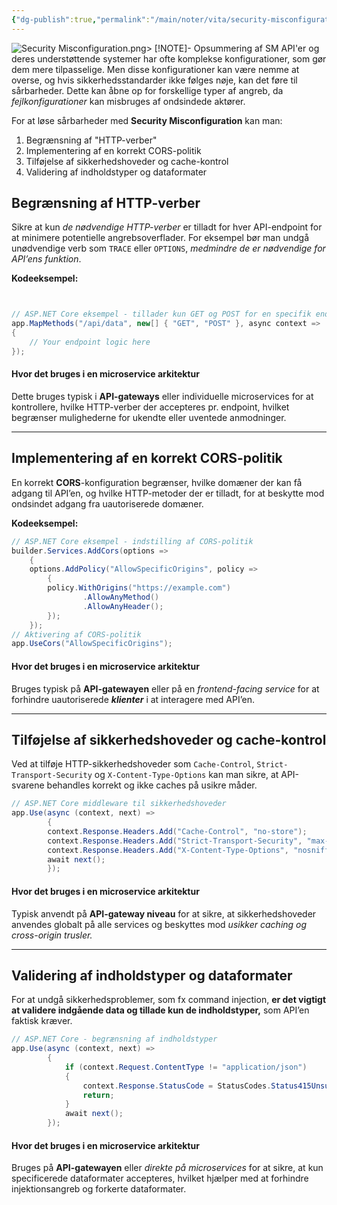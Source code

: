 ```yaml
---
{"dg-publish":true,"permalink":"/main/noter/vita/security-misconfiguration/","created":"2024-11-11T08:56:46.569+01:00"}
---
```


![Security Misconfiguration.png](/img/user/98_Images/Security%20Misconfiguration.png)> [!NOTE]- Opsummering af SM
API'er og deres understøttende systemer har ofte komplekse konfigurationer, som gør dem mere tilpasselige. Men disse konfigurationer kan være nemme at overse, og hvis sikkerhedsstandarder ikke følges nøje, kan det føre til sårbarheder. Dette kan åbne op for forskellige typer af angreb, da *fejlkonfigurationer* kan misbruges af ondsindede aktører.

For at løse sårbarheder med **Security Misconfiguration** kan man:
1. Begrænsning af "HTTP-verber" 
2. Implementering af en korrekt CORS-politik
3. Tilføjelse af sikkerhedshoveder og cache-kontrol
4. Validering af indholdstyper og dataformater

## Begrænsning af HTTP-verber

Sikre at kun *de nødvendige HTTP-verber* er tilladt for hver API-endpoint for at minimere potentielle angrebsoverflader. For eksempel bør man undgå unødvendige verb som `TRACE` eller `OPTIONS`, *medmindre de er nødvendige for API’ens funktion*.

**Kodeeksempel:**

```csharp


// ASP.NET Core eksempel - tillader kun GET og POST for en specifik endpoint 
app.MapMethods("/api/data", new[] { "GET", "POST" }, async context => 
{    
	// Your endpoint logic here 
});
```
#### Hvor det bruges i en microservice arkitektur 
Dette bruges typisk i **API-gateways** eller individuelle microservices for at kontrollere, hvilke HTTP-verber der accepteres pr. endpoint, hvilket begrænser mulighederne for ukendte eller uventede anmodninger.

---

## Implementering af en korrekt CORS-politik

En korrekt **CORS**-konfiguration begrænser, hvilke domæner der kan få adgang til API’en, og hvilke HTTP-metoder der er tilladt, for at beskytte mod ondsindet adgang fra uautoriserede domæner.

**Kodeeksempel:**

```csharp
// ASP.NET Core eksempel - indstilling af CORS-politik 
builder.Services.AddCors(options => 
	{     
	options.AddPolicy("AllowSpecificOrigins", policy =>     
		{         
		policy.WithOrigins("https://example.com") 
		        .AllowAnyMethod()               
		        .AllowAnyHeader();     
		}); 
	});  
// Aktivering af CORS-politik 
app.UseCors("AllowSpecificOrigins");
```
#### Hvor det bruges i en microservice arkitektur
Bruges typisk på **API-gatewayen** eller på en *frontend-facing service* for at forhindre uautoriserede ***klienter*** i at interagere med API’en.

---

## Tilføjelse af sikkerhedshoveder og cache-kontrol

Ved at tilføje HTTP-sikkerhedshoveder som `Cache-Control`, `Strict-Transport-Security` og `X-Content-Type-Options` kan man sikre, at API-svarene behandles korrekt og ikke caches på usikre måder.

```csharp
// ASP.NET Core middleware til sikkerhedshoveder 
app.Use(async (context, next) => 
		{     
		context.Response.Headers.Add("Cache-Control", "no-store");  
		context.Response.Headers.Add("Strict-Transport-Security", "max-age=31536000; includeSubDomains");
		context.Response.Headers.Add("X-Content-Type-Options", "nosniff");
		await next(); 
		});
```
#### Hvor det bruges i en microservice arkitektur
Typisk anvendt på **API-gateway niveau** for at sikre, at sikkerhedshoveder anvendes globalt på alle services og beskyttes mod *usikker caching og cross-origin trusler.*

---

## Validering af indholdstyper og dataformater

For at undgå sikkerhedsproblemer, som fx command injection, **er det vigtigt at validere indgående data og tillade kun de indholdstyper,** som API’en faktisk kræver.

```csharp
// ASP.NET Core - begrænsning af indholdstyper 
app.Use(async (context, next) => 
		{     
			if (context.Request.ContentType != "application/json") 
		    {         
			    context.Response.StatusCode = StatusCodes.Status415UnsupportedMediaType;
			    return;     
		    }     
			await next(); 
		});
```

#### Hvor det bruges i en microservice arkitektur
Bruges på **API-gatewayen** eller *direkte på microservices* for at sikre, at kun specificerede dataformater accepteres, hvilket hjælper med at forhindre injektionsangreb og forkerte dataformater.